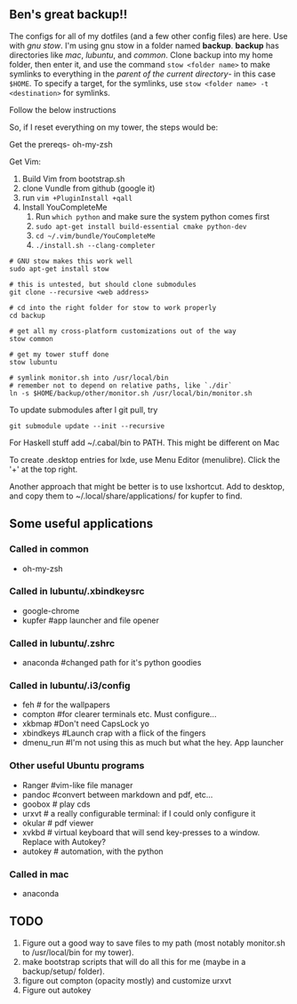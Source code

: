 ## Ben's great backup!!

The configs for all of my dotfiles (and a few other config files) are
here. Use with *gnu stow*. I'm using gnu stow in a folder named
**backup**. **backup** has directories like *mac*, *lubuntu*, and
*common*. Clone backup into my home folder, then enter it, and use the
command `stow <folder name>` to make symlinks to everything in the
*parent of the current directory*- in this case `$HOME`. To specify a
target, for the symlinks, use `stow <folder name> -t <destination>` for
symlinks.


Follow the below instructions

So, if I reset everything on my tower, the steps would be:

Get the prereqs- oh-my-zsh

Get Vim:

1. Build Vim from bootstrap.sh
2. clone Vundle from github (google it)
3. run `vim +PluginInstall +qall`
4. Install YouCompleteMe
    1. Run `which python` and make sure the system python comes first
    2. `sudo apt-get install build-essential cmake python-dev`
    3. `cd ~/.vim/bundle/YouCompleteMe`
    4. `./install.sh --clang-completer`


```
# GNU stow makes this work well
sudo apt-get install stow

# this is untested, but should clone submodules
git clone --recursive <web address>

# cd into the right folder for stow to work properly
cd backup

# get all my cross-platform customizations out of the way
stow common

# get my tower stuff done
stow lubuntu

# symlink monitor.sh into /usr/local/bin
# remember not to depend on relative paths, like `./dir`
ln -s $HOME/backup/other/monitor.sh /usr/local/bin/monitor.sh

```
To update submodules after I git pull, try
```
git submodule update --init --recursive
```

For Haskell stuff add ~/.cabal/bin to PATH. This might be different on
Mac

To create .desktop entries for lxde, use Menu Editor (menulibre). Click
the '+' at the top right.

Another approach that might be better is to use lxshortcut. Add to
desktop, and copy them to ~/.local/share/applications/ for kupfer to
find.

## Some useful applications
### Called in common
- oh-my-zsh

### Called in lubuntu/.xbindkeysrc
- google-chrome
- kupfer #app launcher and file opener

### Called in lubuntu/.zshrc
- anaconda #changed path for it's python goodies

### Called in lubuntu/.i3/config
- feh # for the wallpapers
- compton #for clearer terminals etc. Must configure...
- xkbmap #Don't need CapsLock yo
- xbindkeys #Launch crap with a flick of the fingers
- dmenu_run #I'm not using this as much but what the hey. App launcher

### Other useful Ubuntu programs
- Ranger #vim-like file manager
- pandoc #convert between markdown and pdf, etc...
- goobox # play cds
- urxvt # a really configurable terminal: if I could only configure it
- okular # pdf viewer
- xvkbd # virtual keyboard that will send key-presses to a window.
  Replace with Autokey?
- autokey # automation, with the python

### Called in mac
- anaconda

## TODO

1. Figure out a good way to save files to my path (most notably
   monitor.sh to /usr/local/bin for my tower).
2. make bootstrap scripts that will do all this for me (maybe in a
   backup/setup/ folder).
3. figure out compton (opacity mostly) and customize urxvt
4. Figure out autokey
